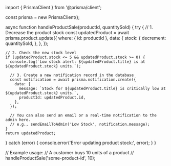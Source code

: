import { PrismaClient } from '@prisma/client';

const prisma = new PrismaClient();

async function handleProductSale(productId, quantitySold) {
  try {
    // 1. Decrease the product stock
    const updatedProduct = await prisma.product.update({
      where: { id: productId },
      data: {
        stock: {
          decrement: quantitySold,
        },
      },
    });

    // 2. Check the new stock level
    if (updatedProduct.stock <= 5 && updatedProduct.stock >= 0) {
      console.log(`Low stock alert: ${updatedProduct.title} is at ${updatedProduct.stock} units.`);

      // 3. Create a new notification record in the database
      const notification = await prisma.notification.create({
        data: {
          message: `Stock for ${updatedProduct.title} is critically low at ${updatedProduct.stock} units.`,
          productId: updatedProduct.id,
        },
      });

      // You can also send an email or a real-time notification to the admin here.
      // e.g., sendEmailToAdmin('Low Stock', notification.message);
    }
    return updatedProduct;
  } catch (error) {
    console.error('Error updating product stock:', error);
  }
}

// Example usage:
// A customer buys 10 units of a product
// handleProductSale('some-product-id', 10);